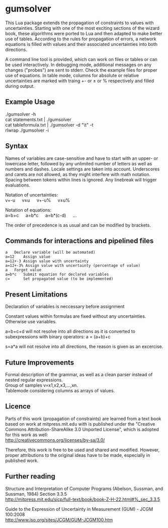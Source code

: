 gumsolver
=========

This Lua package extends the propagation of constraints to values with uncertainties. Starting with one of the most exciting sections of the wizard book, these algorithms were ported to Lua and then adapted to make better use of tables. According to the rules for propagation of errors, a network equations is filled with values and their associated uncertainties into both directions. 

A command line tool is provided, which can work on files or tables or can be used interactively. In debugging mode, additional messages on any changes ("probes") are sent to stderr. Check the example files for proper use of equations. In table mode, columns for absolute or relative uncertainties are marked with traing +- or ± or % respectively and filled during output.

## Example Usage

./gumsolver -h  
cat statements.txt | ./gumsolver  
cat tableformula.txt | ./gumsolver -d "\t" -t  
rlwrap ./gumsolver -i

## Syntax

Names of variables are case-sensitive and have to start with an upper- or lowercase letter, followed by any unlimited number of letters as well as numbers and dashes. Locale settings are taken into account. Underscores and carets are not allowed, as they might interfere with math notation. Spacing between tokens within lines is ignored. Any linebreak will trigger evaluations.

Notation of uncertainties:  
v+-u &emsp; v±u &emsp; v+-u% &emsp; v±u%

Notation of equations:  
a=b+c &emsp; a=b\*c &emsp; a=b\*(c-d) &emsp; ...

The order of precedence is as usual and can be modified by brackets. 


## Commands for interactions and pipelined files

	a 	Declare variable (will be automated)
	a=12    Assign value
	a=12+-3 Assign value with uncertainty
	a=12+-3% Assign value with uncertainty (percentage of value)
	a  	Forget value
	a=b*c	Submit equation for declared variables
	c=   	Set propagated value (to be implemented)

## Present Limitations

Declaration of variables is neccessary before assignment

Constant values within formulas are fixed without any uncertainties. Otherwise use variables.

a=b+c+d will not resolve into all directions as it is converted to subexpressions with binary operators: a = (a+b)+c

s=a*a will not resolve into all directions, the reason is given as an excercise.

## Future Improvements

Formal description of the grammar, as well as a clean parser instead of nested regular expressions.  
Group of samples v=x1,x2,x3,...,xn.  
Tablemode considering columns as arrays of values.

## Licence

Parts of this work (propagation of constraints) are learned from a text book based on work at mitpress.mit.edu with is published under the "Creative Commons Attribution-ShareAlike 3.0 Unported License", which is adopted for this work as well:   
http://creativecommons.org/licenses/by-sa/3.0/ 

Therefore, this work is free to be used and shared and modified. However, proper attributions to the original ideas have to be made, especially in published work.



## Further reading

Structure and Interpretation of Computer Programs (Abelson, Sussman, and Sussman, 1984) Section 3.3.5  
http://mitpress.mit.edu/sicp/full-text/book/book-Z-H-22.html#%_sec_3.3.5

Guide to the Expression of Uncertainty in Measurement (GUM) - JCGM 100:2008  
http://www.iso.org/sites/JCGM/GUM-JCGM100.htm


